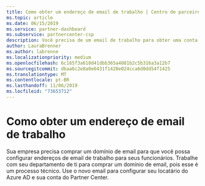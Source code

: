 ```yaml
---
title: Como obter um endereço de email de trabalho | Centro de parceiros
ms.topic: article
ms.date: 06/15/2019
ms.service: partner-dashboard
ms.subservice: partnercenter-csp
description: Você precisa de um email de trabalho para obter uma conta do Azure AD no Partner Center
author: LauraBrenner
ms.author: labrenne
ms.localizationpriority: medium
ms.openlocfilehash: 6c165f3a610d41dbb365a4081b2c5b316a3a12b7
ms.sourcegitcommit: dbaa6c2e8a0e6431f1420e024cca6d0dd54f1425
ms.translationtype: MT
ms.contentlocale: pt-BR
ms.lasthandoff: 11/06/2019
ms.locfileid: "73653712"
---
```

# <a name="how-to-get-a-work-email-address"></a>Como obter um endereço de email de trabalho

Sua empresa precisa comprar um domínio de email para que você possa configurar endereços de email de trabalho para seus funcionários. Trabalhe com seu departamento de ti para comprar um domínio de email, pois esse é um processo técnico. Use o novo email para configurar seu locatário do Azure AD e sua conta do Partner Center.
